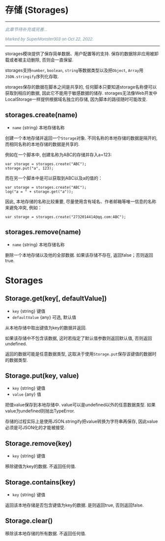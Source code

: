 # 存储 (Storages)

---

<p style="font: italic 1em sans-serif; color: #78909C">此章节待补充或完善...</p>
<p style="font: italic 1em sans-serif; color: #78909C">Marked by SuperMonster003 on Oct 22, 2022.</p>

---

storages模块提供了保存简单数据、用户配置等的支持. 保存的数据除非应用被卸载或者被主动删除, 否则会一直保留.

storages支持`number`, `boolean`, `string`等数据类型以及把`Object`, `Array`用`JSON.stringify`序列化存取.

storages保存的数据在脚本之间是共享的, 任何脚本只要知道storage名称便可以获取到相应的数据, 因此它不能用于敏感数据的储存.
storages无法像Web开发中LocalStorage一样提供根据域名独立的存储, 因为脚本的路径随时可能改变.

## storages.create(name)

* `name` {string} 本地存储名称

创建一个本地存储并返回一个`Storage`对象. 不同名称的本地存储的数据是隔开的, 而相同名称的本地存储的数据是共享的.

例如在一个脚本中, 创建名称为ABC的存储并存入a=123:

```
var storage = storages.create("ABC");
storage.put("a", 123);
```

而在另一个脚本中是可以获取到ABC以及a的值的：

```
var storage = storages.create("ABC");
log("a = " + storage.get("a"));
```

因此, 本地存储的名称比较重要, 尽量使用含有域名、作者邮箱等唯一信息的名称来避免冲突, 例如：

```
var storage = storages.create("2732014414@qq.com:ABC");
```

## storages.remove(name)

* `name` {string} 本地存储名称

删除一个本地存储以及他的全部数据. 如果该存储不存在, 返回false；否则返回true.

# Storages

## Storage.get(key[, defaultValue])

* `key` {string} 键值
* `defaultValue` {any} 可选, 默认值

从本地存储中取出键值为key的数据并返回.

如果该存储中不包含该数据, 这时若指定了默认值参数则返回默认值, 否则返回undefined.

返回的数据可能是任意数据类型, 这取决于使用`Storage.put`保存该键值的数据时的数据类型.

## Storage.put(key, value)

* `key` {string} 键值
* `value` {any} 值

把值value保存到本地存储中. value可以是undefined以外的任意数据类型. 如果value为undefined则抛出TypeError.

存储的过程实际上是使用JSON.stringify把value转换为字符串再保存, 因此value必须是可JSON化的才能被接受.

## Storage.remove(key)

* `key` {string} 键值

移除键值为key的数据. 不返回任何值.

## Storage.contains(key)

* `key` {string} 键值

返回该本地存储是否包含键值为key的数据. 是则返回true, 否则返回false.

## Storage.clear()

移除该本地存储的所有数据. 不返回任何值.